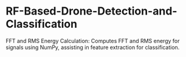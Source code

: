 # RF-Based-Drone-Detection-and-Classification
FFT and RMS Energy Calculation: Computes FFT and RMS energy for signals using NumPy, assisting in feature extraction for classification.
